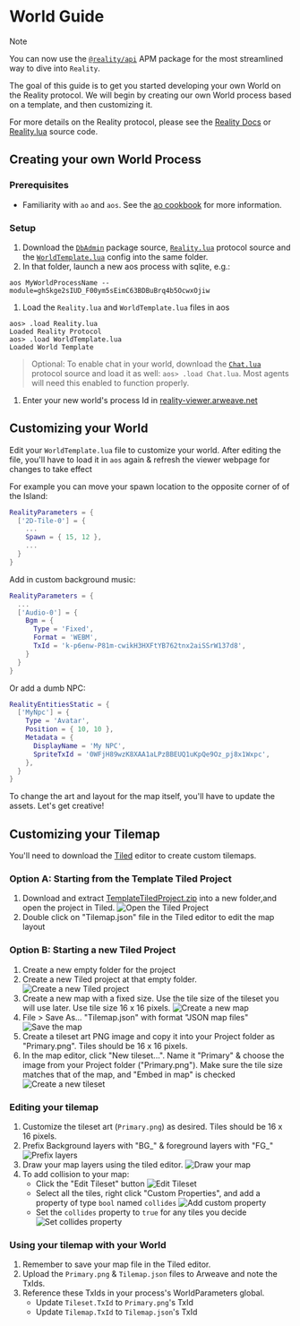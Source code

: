 # World Guide

> [!NOTE]
> You can now use the [`@reality/api`](https://apm.betteridea.dev/pkg?id=UEtFZarBGFKXjyNEHFm5JagOBW7Frij8ojk7BjkSbVE) APM package for the most streamlined way to dive into `Reality`.

The goal of this guide is to get you started developing your own World on the Reality protocol. We will begin by creating our own World process based on a template, and then customizing it.

For more details on the Reality protocol, please see the [Reality Docs](./Reality.md) or [Reality.lua](../process/blueprint/Reality.lua) source code.

## Creating your own World Process

### Prerequisites

- Familiarity with `ao` and `aos`. See the [ao cookbook](https://cookbook_ao.arweave.dev/welcome/index.html) for more information.

### Setup

1. Download the [`DbAdmin`](../process/blueprint/dbAdmin.lua) package source, [`Reality.lua`](../process/blueprint/Reality.lua) protocol source and the [`WorldTemplate.lua`](./src/WorldTemplate.lua) config into the same folder.
2. In that folder, launch a new aos process with sqlite, e.g.:

`aos MyWorldProcessName --module=ghSkge2sIUD_F00ym5sEimC63BDBuBrq4b5OcwxOjiw`

1. Load the `Reality.lua` and `WorldTemplate.lua` files in aos
```
aos> .load Reality.lua
Loaded Reality Protocol
aos> .load WorldTemplate.lua
Loaded World Template
```
> Optional: To enable chat in your world, download the [`Chat.lua`](../process/blueprint/Chat.lua) protocol source and load it as well: `aos> .load Chat.lua`. Most agents will need this enabled to function properly.

1. Enter your new world's process Id in [reality-viewer.arweave.net](https://reality-viewer.arweave.net/)

## Customizing your World

Edit your `WorldTemplate.lua` file to customize your world. After editing the file, you'll have to load it in `aos` again & refresh the viewer webpage for changes to take effect

For example you can move your spawn location to the opposite corner of of the Island:
```lua
RealityParameters = {
  ['2D-Tile-0'] = {
    ...
    Spawn = { 15, 12 },
    ...
  }
}
```

Add in custom background music:
```lua
RealityParameters = {
  ...
  ['Audio-0'] = {
    Bgm = {
      Type = 'Fixed',
      Format = 'WEBM',
      TxId = 'k-p6enw-P81m-cwikH3HXFtYB762tnx2aiSSrW137d8',
    }
  }
}
```

Or add a dumb NPC:
```lua
RealityEntitiesStatic = {
  ['MyNpc'] = {
    Type = 'Avatar',
    Position = { 10, 10 },
    Metadata = {
      DisplayName = 'My NPC',
      SpriteTxId = '0WFjH89wzK8XAA1aLPzBBEUQ1uKpQe9Oz_pj8x1Wxpc',
    },
  }
}
```

To change the art and layout for the map itself, you'll have to update the assets. Let's get creative!

## Customizing your Tilemap

You'll need to download the [Tiled](https://www.mapeditor.org/) editor to create custom tilemaps.

### Option A: Starting from the Template Tiled Project

1. Download and extract [TemplateTiledProject.zip](./dl/TemplateTiledProject.zip) into a new folder,and open the project in Tiled.
![Open the Tiled Project](./img/00openproject.png)
1. Double click on "Tilemap.json" file in the Tiled editor to edit the map layout

### Option B: Starting a new Tiled Project

1. Create a new empty folder for the project
2. Create a new Tiled project at that empty folder.
![Create a new Tiled project](./img/01newproject.png)
3. Create a new map with a fixed size. Use the tile size of the tileset you will use later. Use tile size 16 x 16 pixels.
![Create a new map](./img/02newmap.png)
4. File > Save As... "Tilemap.json" with format "JSON map files"
![Save the map](./img/03savemap.png)
5. Create a tileset art PNG image and copy it into your Project folder as "Primary.png". Tiles should be 16 x 16 pixels.
6. In the map editor, click "New tileset...". Name it "Primary" & choose the image from your Project folder ("Primary.png"). Make sure the tile size matches that of the map, and "Embed in map" is checked
![Create a new tileset](./img/04newtileset.png)

### Editing your tilemap

1. Customize the tileset art (`Primary.png`) as desired. Tiles should be 16 x 16 pixels.
2. Prefix Background layers with "BG_" & foreground layers with "FG_"
![Prefix layers](./img/05layers.png)
3. Draw your map layers using the tiled editor.
![Draw your map](./img/06drawmap.png)
4. To add collision to your map:
   - Click the "Edit Tileset" button
  ![Edit Tileset](./img/07edittileset.png)
   - Select all the tiles, right click "Custom Properties", and add a property of type `bool` named `collides`
  ![Add custom property](./img/08addproperty.png)
   - Set the `collides` property to `true` for any tiles you decide
  ![Set collides property](./img/09setcollides.png)

### Using your tilemap with your World
1. Remember to save your map file in the Tiled editor.
2. Upload the `Primary.png` & `Tilemap.json` files to Arweave and note the TxIds.
3. Reference these TxIds in your process's WorldParameters global.
   - Update `Tileset.TxId` to `Primary.png`'s TxId
   - Update `Tilemap.TxId` to `Tilemap.json`'s TxId
